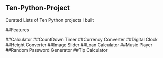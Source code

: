 ## Ten-Python-Project
Curated Lists of Ten Python projects I built

##Features

##Calculator
##CountDown Timer
##Currency Converter
##Digital Clock
##Height Converter
##Image Slider
##Loan Calculator
##Music Player
##Random Password Generator
##Tip Calculator
